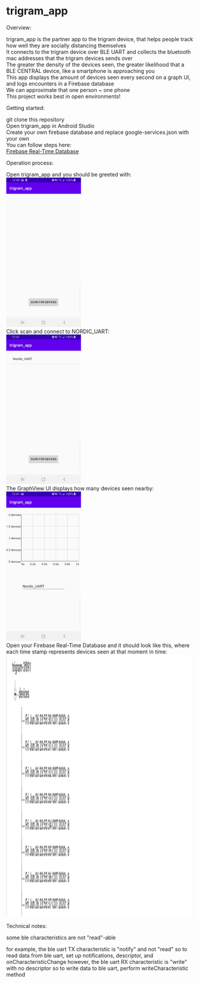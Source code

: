 # trigram_app

Overview:    
  
trigram_app is the partner app to the trigram device, that helps people track how well they are socially distancing themselves       
It connects to the trigram device over BLE UART and collects the bluetooth mac addresses that the trigram devices sends over        
The greater the density of the devices seen, the greater likelihood that a BLE CENTRAL device, like a smartphone is approaching you      
This app displays the amount of devices seen every second on a graph UI, and logs encounters in a Firebase database    
We can approximate that one person ~ one phone    
This project works best in open environments!      
  
Getting started:    

git clone this repository      
Open trigram_app in Android Studio    
Create your own firebase database and replace google-services.json with your own    
You can follow steps here:    
[Firebase Real-Time Database](https://firebase.google.com/docs/database/android/start)    


Operation process:    

Open trigram_app and you should be greeted with:  
<img src="https://github.com/daxlar/trigram_app/blob/master/pictures/greeting.jpg" width="200" height="400">  
Click scan and connect to NORDIC_UART:    
<img src="https://github.com/daxlar/trigram_app/blob/master/pictures/scan.jpg" width="200" height="400">  
The GraphView UI displays how many devices seen nearby:    
<img src="https://github.com/daxlar/trigram_app/blob/master/pictures/connected.jpg" width="200" height="400">  
Open your Firebase Real-Time Database and it should look like this, where each time stamp represents devices seen at that moment in time:  
<img src="https://github.com/daxlar/trigram_app/blob/master/pictures/firebase_screenshot.png" width="500" height="700"> 

Technical notes:  

some ble characteristics are not "read"-able

for example, the ble uart TX characteristic is "notify" and not "read"
so to read data from ble uart, set up notifications, descriptor, and onCharacteristicChange
however, the ble uart RX characteristic is "write" with no descriptor
so to write data to ble uart, perform writeCharacteristic method

